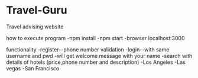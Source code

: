 # Travel-Guru
Travel advising website

how to execute program
	-npm install
	-npm start
	-browser localhost:3000

functionality
	-register--phone number validation
	-login--with same username and pwd
		-will get welcome message with your name
	-search with details of hotels (price,phone number and description)
		-Los Angeles
		-Las vegas
		-San Francisco
